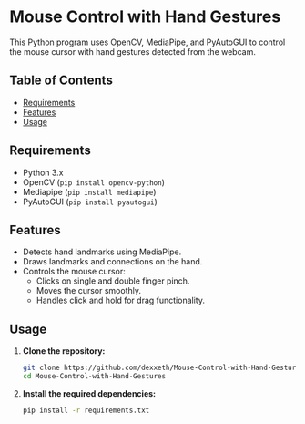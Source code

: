 # Mouse Control with Hand Gestures

This Python program uses OpenCV, MediaPipe, and PyAutoGUI to control the mouse cursor with hand gestures detected from the webcam.

## Table of Contents

- [Requirements](#requirements)
- [Features](#features)
- [Usage](#usage)

## Requirements

- Python 3.x
- OpenCV (`pip install opencv-python`)
- Mediapipe (`pip install mediapipe`)
- PyAutoGUI (`pip install pyautogui`)

## Features

- Detects hand landmarks using MediaPipe.
- Draws landmarks and connections on the hand.
- Controls the mouse cursor:
  - Clicks on single and double finger pinch.
  - Moves the cursor smoothly.
  - Handles click and hold for drag functionality.

## Usage

1. **Clone the repository:**

   ```bash
   git clone https://github.com/dexxeth/Mouse-Control-with-Hand-Gestures.git
   cd Mouse-Control-with-Hand-Gestures
   
2. **Install the required dependencies:**

   ```bash
   pip install -r requirements.txt
